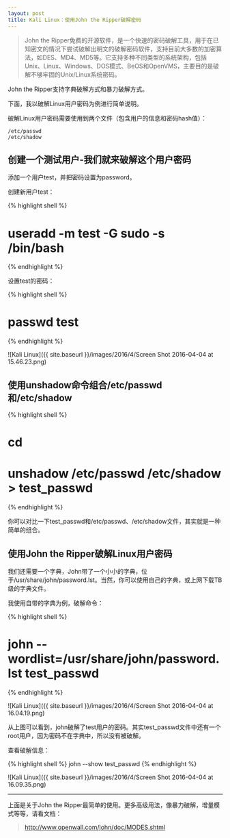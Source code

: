 ```yaml
---
layout: post
title: Kali Linux：使用John the Ripper破解密码
---
```


> John the Ripper免费的开源软件，是一个快速的密码破解工具，用于在已知密文的情况下尝试破解出明文的破解密码软件，支持目前大多数的加密算法，如DES、MD4、MD5等。它支持多种不同类型的系统架构，包括Unix、Linux、Windows、DOS模式、BeOS和OpenVMS，主要目的是破解不够牢固的Unix/Linux系统密码。

John the Ripper支持字典破解方式和暴力破解方式。

下面，我以破解Linux用户密码为例进行简单说明。

破解Linux用户密码需要使用到两个文件（包含用户的信息和密码hash值）：

```
/etc/passwd
/etc/shadow
```

## 创建一个测试用户-我们就来破解这个用户密码

添加一个用户test，并把密码设置为password。

创建新用户test：

{% highlight shell %}
# useradd -m test -G sudo -s /bin/bash
{% endhighlight %}

设置test的密码：

{% highlight shell %}
# passwd test
{% endhighlight %}

![Kali Linux]({{ site.baseurl }}/images/2016/4/Screen Shot 2016-04-04 at 15.46.23.png)

## 使用unshadow命令组合/etc/passwd和/etc/shadow

{% highlight shell %}
# cd 
# unshadow /etc/passwd /etc/shadow > test_passwd
{% endhighlight %}

你可以对比一下test_passwd和/etc/passwd、/etc/shadow文件，其实就是一种简单的组合。

## 使用John the Ripper破解Linux用户密码

我们还需要一个字典，John带了一个小小的字典，位于/usr/share/john/password.lst。当然，你可以使用自己的字典，或上网下载TB级的字典文件。

我使用自带的字典为例，破解命令：

{% highlight shell %}
# john --wordlist=/usr/share/john/password.lst test_passwd
{% endhighlight %}

![Kali Linux]({{ site.baseurl }}/images/2016/4/Screen Shot 2016-04-04 at 16.04.19.png)

从上图可以看到，john破解了test用户的密码。其实test_passwd文件中还有一个root用户，因为密码不在字典中，所以没有被破解。

查看破解信息：

{% highlight shell %}
john --show test_passwd
{% endhighlight %}

![Kali Linux]({{ site.baseurl }}/images/2016/4/Screen Shot 2016-04-04 at 16.09.35.png)

***

上面是关于John the Ripper最简单的使用。更多高级用法，像暴力破解，增量模式等等，请看文档：

> <http://www.openwall.com/john/doc/MODES.shtml>